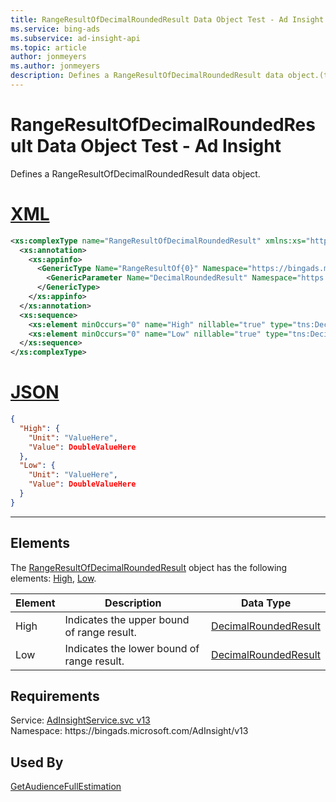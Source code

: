 ```yaml
---
title: RangeResultOfDecimalRoundedResult Data Object Test - Ad Insight
ms.service: bing-ads
ms.subservice: ad-insight-api
ms.topic: article
author: jonmeyers
ms.author: jonmeyers
description: Defines a RangeResultOfDecimalRoundedResult data object.(test)
---
```

# RangeResultOfDecimalRoundedResult Data Object Test - Ad Insight
Defines a RangeResultOfDecimalRoundedResult data object.

# [XML](#tab/xml)

```xml
<xs:complexType name="RangeResultOfDecimalRoundedResult" xmlns:xs="http://www.w3.org/2001/XMLSchema">
  <xs:annotation>
    <xs:appinfo>
      <GenericType Name="RangeResultOf{0}" Namespace="https://bingads.microsoft.com/AdInsight/v13" xmlns="http://schemas.microsoft.com/2003/10/Serialization/">
        <GenericParameter Name="DecimalRoundedResult" Namespace="https://bingads.microsoft.com/AdInsight/v13" />
      </GenericType>
    </xs:appinfo>
  </xs:annotation>
  <xs:sequence>
    <xs:element minOccurs="0" name="High" nillable="true" type="tns:DecimalRoundedResult" />
    <xs:element minOccurs="0" name="Low" nillable="true" type="tns:DecimalRoundedResult" />
  </xs:sequence>
</xs:complexType>
```

# [JSON](#tab/json)

```json
{
  "High": {
    "Unit": "ValueHere",
    "Value": DoubleValueHere
  },
  "Low": {
    "Unit": "ValueHere",
    "Value": DoubleValueHere
  }
}
```

-----

## <a name="elements"></a>Elements

The [RangeResultOfDecimalRoundedResult](rangeresultofdecimalroundedresult.md) object has the following elements: [High](#high), [Low](#low).

|Element|Description|Data Type|
|-----------|---------------|-------------|
|<a name="high"></a>High|Indicates the upper bound of range result.|[DecimalRoundedResult](decimalroundedresult.md)|
|<a name="low"></a>Low|Indicates the lower bound of range result.|[DecimalRoundedResult](decimalroundedresult.md)|

## Requirements
Service: [AdInsightService.svc v13](https://adinsight.api.bingads.microsoft.com/Api/Advertiser/AdInsight/v13/AdInsightService.svc)  
Namespace: https\://bingads.microsoft.com/AdInsight/v13  

## Used By
[GetAudienceFullEstimation](getaudiencefullestimation.md)  
